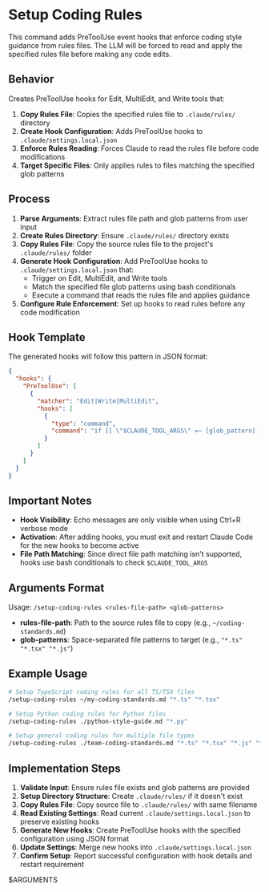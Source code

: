 # Setup Coding Rules

This command adds PreToolUse event hooks that enforce coding style guidance from rules files. The LLM will be forced to read and apply the specified rules file before making any code edits.

## Behavior

Creates PreToolUse hooks for Edit, MultiEdit, and Write tools that:

1. **Copy Rules File**: Copies the specified rules file to `.claude/rules/` directory
2. **Create Hook Configuration**: Adds PreToolUse hooks to `.claude/settings.local.json`
3. **Enforce Rules Reading**: Forces Claude to read the rules file before code modifications
4. **Target Specific Files**: Only applies rules to files matching the specified glob patterns

## Process

1. **Parse Arguments**: Extract rules file path and glob patterns from user input
2. **Create Rules Directory**: Ensure `.claude/rules/` directory exists
3. **Copy Rules File**: Copy the source rules file to the project's `.claude/rules/` folder
4. **Generate Hook Configuration**: Add PreToolUse hooks to `.claude/settings.local.json` that:
   - Trigger on Edit, MultiEdit, and Write tools
   - Match the specified file glob patterns using bash conditionals
   - Execute a command that reads the rules file and applies guidance
5. **Configure Rule Enforcement**: Set up hooks to read rules before any code modification

## Hook Template

The generated hooks will follow this pattern in JSON format:

```json
{
  "hooks": {
    "PreToolUse": [
      {
        "matcher": "Edit|Write|MultiEdit",
        "hooks": [
          {
            "type": "command",
            "command": "if [[ \"$CLAUDE_TOOL_ARGS\" =~ [glob_pattern] ]]; then echo '✅ [HOOK TRIGGERED] Reading coding rules from .claude/rules/[rules-file]' && cat .claude/rules/[rules-file]; fi"
          }
        ]
      }
    ]
  }
}
```

## Important Notes

- **Hook Visibility**: Echo messages are only visible when using Ctrl+R verbose mode
- **Activation**: After adding hooks, you must exit and restart Claude Code for the new hooks to become active
- **File Path Matching**: Since direct file path matching isn't supported, hooks use bash conditionals to check `$CLAUDE_TOOL_ARGS`

## Arguments Format

Usage: `/setup-coding-rules <rules-file-path> <glob-patterns>`

- **rules-file-path**: Path to the source rules file to copy (e.g., `~/coding-standards.md`)
- **glob-patterns**: Space-separated file patterns to target (e.g., `"*.ts" "*.tsx" "*.js"`)

## Example Usage

```bash
# Setup TypeScript coding rules for all TS/TSX files
/setup-coding-rules ~/my-coding-standards.md "*.ts" "*.tsx"

# Setup Python coding rules for Python files
/setup-coding-rules ./python-style-guide.md "*.py"

# Setup general coding rules for multiple file types
/setup-coding-rules ./team-coding-standards.md "*.ts" "*.tsx" "*.js" "*.jsx" "*.py"
```

## Implementation Steps

1. **Validate Input**: Ensure rules file exists and glob patterns are provided
2. **Setup Directory Structure**: Create `.claude/rules/` if it doesn't exist
3. **Copy Rules File**: Copy source file to `.claude/rules/` with same filename
4. **Read Existing Settings**: Read current `.claude/settings.local.json` to preserve existing hooks
5. **Generate New Hooks**: Create PreToolUse hooks with the specified configuration using JSON format
6. **Update Settings**: Merge new hooks into `.claude/settings.local.json`
7. **Confirm Setup**: Report successful configuration with hook details and restart requirement

$ARGUMENTS
